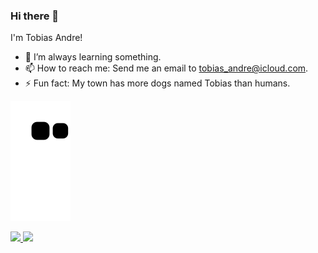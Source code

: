 ### Hi there 👋

I'm Tobias Andre!

- 🌱 I’m always learning something.
- 📫 How to reach me: Send me an email to tobias_andre@icloud.com.
- ⚡ Fun fact: My town has more dogs named Tobias than humans.


![Snake animation](https://github.com/TobiasAndre/TobiasAndre/blob/output/github-contribution-grid-snake.svg)
<div style="text-align=center">
  <a href="https://github.com/tadeueliezer21">
  <img height="180" src="https://github-readme-stats.vercel.app/api?username=TobiasAndre&show_icons=true&theme=dracula&include_all_commits-true&count_private=true" />
  <img height="180" src="https://github-readme-stats.vercel.app/api/top-langs/?username=TobiasAndre&layout=compact&langs_count=16&theme=dracula" />
</div>
